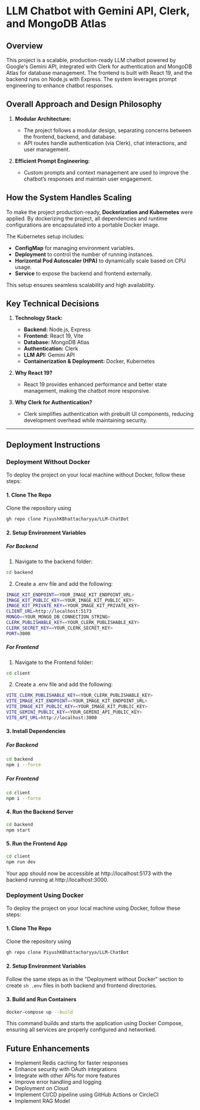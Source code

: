 # LLM Chatbot with Gemini API, Clerk, and MongoDB Atlas

## Overview

This project is a scalable, production-ready LLM chatbot powered by Google's Gemini API, integrated with Clerk for authentication and MongoDB Atlas for database management. The frontend is built with React 19, and the backend runs on Node.js with Express. The system leverages prompt engineering to enhance chatbot responses.

## Overall Approach and Design Philosophy

1. **Modular Architecture:**  
   - The project follows a modular design, separating concerns between the frontend, backend, and database.  
   - API routes handle authentication (via Clerk), chat interactions, and user management.  

2. **Efficient Prompt Engineering:**  
   - Custom prompts and context management are used to improve the chatbot’s responses and maintain user engagement.  

## How the System Handles Scaling

To make the project production-ready, **Dockerization and Kubernetes** were applied. By dockerizing the project, all dependencies and runtime configurations are encapsulated into a portable Docker image.  

The Kubernetes setup includes:  
- **ConfigMap** for managing environment variables.  
- **Deployment** to control the number of running instances.  
- **Horizontal Pod Autoscaler (HPA)** to dynamically scale based on CPU usage.  
- **Service** to expose the backend and frontend externally.  

This setup ensures seamless scalability and high availability.

## Key Technical Decisions

1. **Technology Stack:**  
   - **Backend:** Node.js, Express  
   - **Frontend:** React 19, Vite  
   - **Database:** MongoDB Atlas  
   - **Authentication:** Clerk  
   - **LLM API:** Gemini API  
   - **Containerization & Deployment:** Docker, Kubernetes  

2. **Why React 19?**  
   - React 19 provides enhanced performance and better state management, making the chatbot more responsive.  

3. **Why Clerk for Authentication?**  
   - Clerk simplifies authentication with prebuilt UI components, reducing development overhead while maintaining security.  

---

## Deployment Instructions

### **Deployment Without Docker**
To deploy the project on your local machine without Docker, follow these steps:

#### **1. Clone The Repo**
Clone the repository using
```sh
gh repo clone PiyushKBhattacharyya/LLM-ChatBot
```

#### **2. Setup Environment Variables**
##### **For Backend**
1. Navigate to the backend folder:
```sh
cd backend
```
2. Create a .env file and add the following:
```sh
IMAGE_KIT_ENDPOINT=<YOUR_IMAGE_KIT_ENDPOINT_URL>
IMAGE_KIT_PUBLIC_KEY=<YOUR_IMAGE_KIT_PUBLIC_KEY>
IMAGE_KIT_PRIVATE_KEY=<YOUR_IMAGE_KIT_PRIVATE_KEY>
CLIENT_URL=http://localhost:5173
MONGO=<YOUR_MONGO_DB_CONNECTION_STRING>
CLERK_PUBLISHABLE_KEY=<YOUR_CLERK_PUBLISHABLE_KEY>
CLERK_SECRET_KEY=<YOUR_CLERK_SECRET_KEY>
PORT=3000
```
##### **For Frontend**
1. Navigate to the Frontend folder:
```sh
cd client
```
2. Create a .env file and add the following:
```sh
VITE_CLERK_PUBLISHABLE_KEY=<YOUR_CLERK_PUBLISHABLE_KEY>
VITE_IMAGE_KIT_ENDPOINT=<YOUR_IMAGE_KIT_ENDPOINT_URL>
VITE_IMAGE_KIT_PUBLIC_KEY=<YOUR_IMAGE_KIT_PUBLIC_KEY>
VITE_GEMINI_PUBLIC_KEY=<YOUR_GEMINI_API_PUBLIC_KEY>
VITE_API_URL=http://localhost:3000
```
#### **3. Install Dependencies**
##### **For Backend**
```sh
cd backend
npm i --force
```
##### **For Frontend**
```sh
cd client
npm i --force
```
#### **4. Run the Backend Server**
```sh
cd backend
npm start
```
#### **5. Run the Frontend App**
```sh
cd client
npm run dev
```
Your app should now be accessible at http://localhost:5173 with the backend running at http://localhost:3000.

### **Deployment Using Docker**
To deploy the project on your local machine using Docker, follow these steps:

#### **1. Clone The Repo**
Clone the repository using
```sh
gh repo clone PiyushKBhattacharyya/LLM-ChatBot
```
#### **2. Setup Environment Variables**
Follow the same steps as in the "Deployment without Docker" section to create ```sh .env``` files in both backend and frontend directories.

#### **3. Build and Run Containers**
```sh
docker-compose up --build
```
This command builds and starts the application using Docker Compose, ensuring all services are properly configured and networked.


## Future Enhancements
- Implement Redis caching for faster responses
- Enhance security with OAuth integrations
- Integrate with other APIs for more features
- Improve error handling and logging
- Deployment on Cloud
- Implement CI/CD pipeline using GitHub Actions or CircleCI
- Implement RAG Model